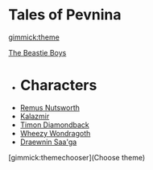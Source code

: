 # Tales of Pevnina

[gimmick:theme](readable)


[The Beastie Boys]()
  * # Characters
  * [Remus Nutsworth](pages/players/remus.md)
  * [Kalazmir](pages/players/kalazmir.md)
  * [Timon Diamondback](pages/players/timon.md)
  * [Wheezy Wondragoth](pages/players/wheezy.md)
  * [Draewnin Saa'ga](pages/players/draewnin.md)

[gimmick:themechooser](Choose theme)